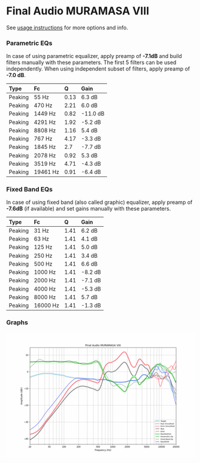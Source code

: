 # Final Audio MURAMASA VIII
See [usage instructions](https://github.com/jaakkopasanen/AutoEq#usage) for more options and info.

### Parametric EQs
In case of using parametric equalizer, apply preamp of **-7.1dB** and build filters manually
with these parameters. The first 5 filters can be used independently.
When using independent subset of filters, apply preamp of **-7.0 dB**.

| Type    | Fc       |    Q | Gain     |
|:--------|:---------|:-----|:---------|
| Peaking | 55 Hz    | 0.13 | 6.3 dB   |
| Peaking | 470 Hz   | 2.21 | 6.0 dB   |
| Peaking | 1449 Hz  | 0.82 | -11.0 dB |
| Peaking | 4291 Hz  | 1.92 | -5.2 dB  |
| Peaking | 8808 Hz  | 1.16 | 5.4 dB   |
| Peaking | 767 Hz   | 4.17 | -3.3 dB  |
| Peaking | 1845 Hz  | 2.7  | -7.7 dB  |
| Peaking | 2078 Hz  | 0.92 | 5.3 dB   |
| Peaking | 3519 Hz  | 4.71 | -4.3 dB  |
| Peaking | 19461 Hz | 0.91 | -6.4 dB  |

### Fixed Band EQs
In case of using fixed band (also called graphic) equalizer, apply preamp of **-7.6dB**
(if available) and set gains manually with these parameters.

| Type    | Fc       |    Q | Gain    |
|:--------|:---------|:-----|:--------|
| Peaking | 31 Hz    | 1.41 | 6.2 dB  |
| Peaking | 63 Hz    | 1.41 | 4.1 dB  |
| Peaking | 125 Hz   | 1.41 | 5.0 dB  |
| Peaking | 250 Hz   | 1.41 | 3.4 dB  |
| Peaking | 500 Hz   | 1.41 | 6.6 dB  |
| Peaking | 1000 Hz  | 1.41 | -8.2 dB |
| Peaking | 2000 Hz  | 1.41 | -7.1 dB |
| Peaking | 4000 Hz  | 1.41 | -5.3 dB |
| Peaking | 8000 Hz  | 1.41 | 5.7 dB  |
| Peaking | 16000 Hz | 1.41 | -1.3 dB |

### Graphs
![](./Final%20Audio%20MURAMASA%20VIII.png)